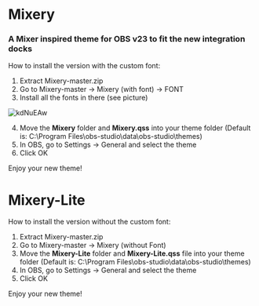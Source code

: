 # Mixery
### A Mixer inspired theme for OBS v23 to fit the new integration docks

How to install the version with the custom font:

1. Extract Mixery-master.zip
2. Go to Mixery-master -> Mixery (with font) -> FONT
3. Install all the fonts in there (see picture)

![kdNuEAw](https://user-images.githubusercontent.com/45405525/57963963-1c7db380-792d-11e9-8336-358ba335ce6a.png)

4. Move the **Mixery** folder and **Mixery.qss** into your theme folder (Default is: C:\Program Files\obs-studio\data\obs-studio\themes\)
5. In OBS, go to Settings -> General and select the theme
6. Click OK

Enjoy your new theme!

# Mixery-Lite
How to install the version without the custom font:

1. Extract Mixery-master.zip
2. Go to Mixery-master -> Mixery (without Font)
3. Move the **Mixery-Lite** folder and **Mixery-Lite.qss** file into your theme folder (Default is: C:\Program Files\obs-studio\data\obs-studio\themes\)
4. In OBS, go to Settings -> General and select the theme
5. Click OK

Enjoy your new theme!
